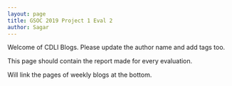 ```yaml
---
layout: page
title: GSOC 2019 Project 1 Eval 2
author: Sagar
---
```

Welcome of CDLI Blogs.
Please update the author name and add tags too. 

This page should contain the report made for every evaluation.

Will link the pages of weekly blogs at the bottom.